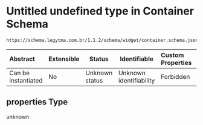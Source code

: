 # Untitled undefined type in Container Schema

```txt
https://schema.legytma.com.br/1.1.2/schema/widget/container.schema.json#/properties
```




| Abstract            | Extensible | Status         | Identifiable            | Custom Properties | Additional Properties | Access Restrictions | Defined In                                                                               |
| :------------------ | ---------- | -------------- | ----------------------- | :---------------- | --------------------- | ------------------- | ---------------------------------------------------------------------------------------- |
| Can be instantiated | No         | Unknown status | Unknown identifiability | Forbidden         | Allowed               | none                | [container.schema.json\*](../schema/widget/container.schema.json) |

## properties Type

unknown
